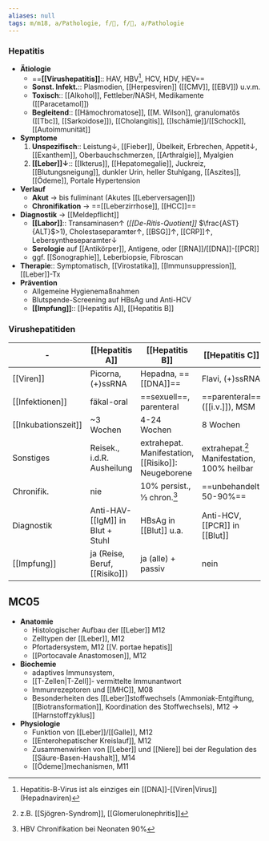 ```yaml
---
aliases: null
tags: m/m18, a/Pathologie, f/💩, f/🦠, a/Pathologie
---
```

### Hepatitis
- **Ätiologie**
	- ==**[[Virushepatitis]]**:: HAV, HBV[^1], HCV, HDV, HEV==
	- **Sonst. Infekt.**:: Plasmodien, [[Herpesviren]] ([[CMV]], [[EBV]]) u.v.m.
	- **Toxisch**:: [[Alkohol]], Fettleber/NASH, Medikamente ([[Paracetamol]])
	- **Begleitend**:: [[Hämochromatose]], [[M. Wilson]], granulomatös ([[Tbc]], [[Sarkoidose]]), [[Cholangitis]], [[Ischämie]]/[[Schock]], [[Autoimmunität]]
- **Symptome**
	1. **Unspezifisch**:: Leistung↓, [[Fieber]], Übelkeit, Erbrechen, Appetit↓, [[Exanthem]], Oberbauchschmerzen, [[Arthralgie]], Myalgien
	2. **[[Leber]]↓**:: [[Ikterus]], [[Hepatomegalie]], Juckreiz, [[Blutungsneigung]], dunkler Urin, heller Stuhlgang, [[Aszites]], [[Ödeme]], Portale Hypertension
- **Verlauf**
	- **Akut** → bis fuliminant (Akutes [[Leberversagen]])
	- **Chronifikation** → ==[[Leberzirrhose]], [[HCC]]==
- **Diagnostik** → [[Meldepflicht]]
	- **[[Labor]]**:: Transaminasen↑ (*[[De-Ritis-Quotient]]* $\frac{AST}{ALT}$>1), Cholestaseparamter↑, [[BSG]]↑, [[CRP]]↑, Lebersyntheseparamter↓
	- **Serologie** auf [[Antikörper]], Antigene, oder [[RNA]]/[[DNA]]-[[PCR]]
	- ggf. [[Sonographie]], Leberbiopsie, Fibroscan
- **Therapie**:: Symptomatisch, [[Virostatika]], [[Immunsuppression]], [[Leber]]-Tx
- **Prävention**
	- Allgemeine Hygienemaßnahmen
	- Blutspende-Screening auf HBsAg und Anti-HCV
	- **[[Impfung]]**:: [[Hepatitis A]], [[Hepatitis B]]


### Virushepatitiden
| -                   | **[[Hepatitis A]]**              | **[[Hepatitis B]]**                            | **[[Hepatitis C]]**                         | **[[Hepatitis D]]**                 | **[[Hepatitis E]]**                      |
| ------------------- | -------------------------------- | ---------------------------------------------- | ------------------------------------------- | ----------------------------------- | ---------------------------------------- |
| [[Viren]]               | Picorna, (+)ssRNA                | Hepadna, ==[[DNA]]==                               | Flavi, (+)ssRNA                             | [[RNA]]-Virusoid                        | Hepe, (+)ssRNA                           |
| [[Infektionen]]       | fäkal-oral                       | ==sexuell==, parenteral                        | ==parenteral== ([[i.v.]]), MSM              | sexuell, parenteral                 | fäkal-oral                               |
| [[Inkubationszeit]] | ~3 Wochen                        | 4-24 Wochen                                    | 8 Wochen                                    | 4-12 Wochen                         | 2-10 Wochen                                         |
| Sonstiges           | Reisek., i.d.R. Ausheilung       | extrahepat. Manifestation, [[Risiko]]: Neugeborene | extrahepat.[^3] Manifestation, 100% heilbar | immer Co-/ Superinfekt. ==mit HBV== | Reisek., Zoonose, ==[[Risiko]]: Schwangere== |
| Chronifik.          | nie                              | 10% persist., ⅓ chron.[^2]                     | ==unbehandelt 50-90%==                      | ja                                  | nur bei Immunsuppr.                      |
| Diagnostik          | Anti-HAV-[[IgM]] in Blut + Stuhl | HBsAg in [[Blut]] u.a.                         | Anti-HCV, [[PCR]] in [[Blut]]               | HDV-Ag, Anti-HDV                    | Anti-HEV in Blut+Stuhl                   |
| [[Impfung]]         | ja (Reise, Beruf, [[Risiko]])        | ja (alle) + passiv                             | nein                                        | indirekt, HB-Impf.                  | nein                                     |

## MC05
- **Anatomie**
	- Histologischer Aufbau der [[Leber]] M12 
	- Zelltypen der [[Leber]], M12 
	- Pfortadersystem, M12  [[V. portae hepatis]]
	- [[Portocavale Anastomosen]], M12
- **Biochemie**
	- adaptives Immunsystem, 
	- [[T-Zellen|T-Zell]]- vermittelte Immunantwort
	- Immunrezeptoren und [[MHC]], M08 
	- Besonderheiten des [[Leber]]stoffwechsels (Ammoniak-Entgiftung, [[Biotransformation]], Koordination des Stoffwechsels), M12 → [[Harnstoffzyklus]]
- **Physiologie**
	- Funktion von [[Leber]]/[[Galle]], M12 
	- [[Enterohepatischer Kreislauf]], M12
	- Zusammenwirken von [[Leber]] und [[Niere]] bei der Regulation des [[Säure-Basen-Haushalt]], M14
	- [[Ödeme]]mechanismen, M11


[^1]: Hepatitis-B-Virus ist als einziges ein [[DNA]]-[[Viren|Virus]] (Hepadnaviren)
[^2]: HBV Chronifikation bei Neonaten 90%
[^3]: z.B. [[Sjögren-Syndrom]], [[Glomerulonephritis]]